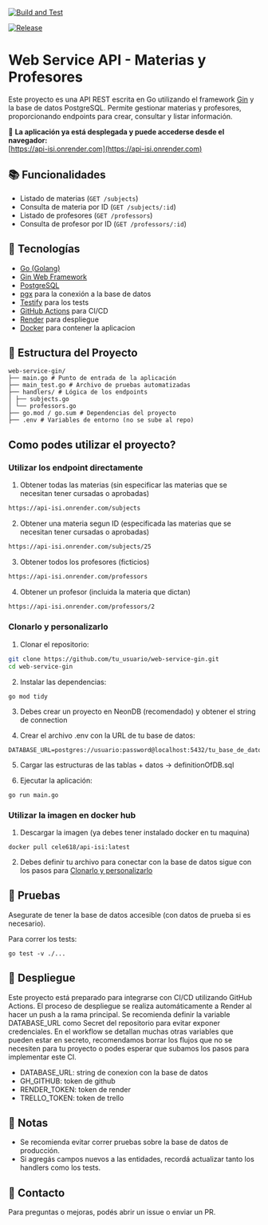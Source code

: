 [![Build and Test](https://github.com/universoparalelo/web-service-go/actions/workflows/go.yml/badge.svg)](https://github.com/universoparalelo/web-service-go/actions/workflows/go.yml)

[![Release](https://github.com/universoparalelo/web-service-go/actions/workflows/release.yml/badge.svg)](https://github.com/universoparalelo/web-service-go/actions/workflows/release.yml)

# Web Service API - Materias y Profesores

Este proyecto es una API REST escrita en Go utilizando el framework [Gin](https://gin-gonic.com/) y la base de datos PostgreSQL. Permite gestionar materias y profesores, proporcionando endpoints para crear, consultar y listar información.

🔗 **La aplicación ya está desplegada y puede accederse desde el navegador:**  
[https://api-isi.onrender.com](https://api-isi.onrender.com) 

## 📚 Funcionalidades

- Listado de materias (`GET /subjects`)
- Consulta de materia por ID (`GET /subjects/:id`)
- Listado de profesores (`GET /professors`)
- Consulta de profesor por ID (`GET /professors/:id`)

## 🧱 Tecnologías

- [Go (Golang)](https://golang.org/)
- [Gin Web Framework](https://github.com/gin-gonic/gin)
- [PostgreSQL](https://www.postgresql.org/)
- [pgx](https://github.com/jackc/pgx) para la conexión a la base de datos
- [Testify](https://github.com/stretchr/testify) para los tests
- [GitHub Actions](https://docs.github.com/actions) para CI/CD
- [Render](https://onrender.com) para despliegue
- [Docker](https://docker.com) para contener la aplicacion

## 📁 Estructura del Proyecto

```
web-service-gin/
├── main.go # Punto de entrada de la aplicación
├── main_test.go # Archivo de pruebas automatizadas
├── handlers/ # Lógica de los endpoints
│ ├── subjects.go
│ └── professors.go
├── go.mod / go.sum # Dependencias del proyecto
├── .env # Variables de entorno (no se sube al repo)
```


## Como podes utilizar el proyecto?

### Utilizar los endpoint directamente

1. Obtener todas las materias (sin especificar las materias que se necesitan tener cursadas o aprobadas)
```bash
https://api-isi.onrender.com/subjects
```
2. Obtener una materia segun ID (especificada las materias que se necesitan tener cursadas o aprobadas)
```bash
https://api-isi.onrender.com/subjects/25
```
3. Obtener todos los profesores (ficticios)
```bash
https://api-isi.onrender.com/professors
```
4. Obtener un profesor (incluida la materia que dictan)
```bash
https://api-isi.onrender.com/professors/2
```

### Clonarlo y personalizarlo

1. Clonar el repositorio:
```bash
git clone https://github.com/tu_usuario/web-service-gin.git
cd web-service-gin
```

2. Instalar las dependencias:
```
go mod tidy
```

3. Debes crear un proyecto en NeonDB (recomendado) y obtener el string de connection

4. Crear el archivo .env con la URL de tu base de datos:

```
DATABASE_URL=postgres://usuario:password@localhost:5432/tu_base_de_datos
```

5. Cargar las estructuras de las tablas + datos -> definitionOfDB.sql

6. Ejecutar la aplicación:

```
go run main.go
```

### Utilizar la imagen en docker hub

1. Descargar la imagen (ya debes tener instalado docker en tu maquina)
```
docker pull cele618/api-isi:latest
```

2. Debes definir tu archivo para conectar con la base de datos sigue con los pasos para [Clonarlo y personalizarlo](#clonarlo-y-personalizarlo)

## 🧪 Pruebas

Asegurate de tener la base de datos accesible (con datos de prueba si es necesario).

Para correr los tests:

```
go test -v ./...
```

## 🚀 Despliegue

Este proyecto está preparado para integrarse con CI/CD utilizando GitHub Actions.
El proceso de despliegue se realiza automáticamente a Render al hacer un push a la rama principal.
Se recomienda definir la variable DATABASE_URL como Secret del repositorio para evitar exponer credenciales. 
En el workflow se detallan muchas otras variables que pueden estar en secreto, recomendamos borrar los flujos que no se necesiten para tu proyecto o podes esperar que subamos los pasos para implementar este CI.
- DATABASE_URL: string de conexion con la base de datos
- GH_GITHUB: token de github
- RENDER_TOKEN: token de render
- TRELLO_TOKEN: token de trello

## 📌 Notas

- Se recomienda evitar correr pruebas sobre la base de datos de producción.
- Si agregás campos nuevos a las entidades, recordá actualizar tanto los handlers como los tests.

## 📧 Contacto

Para preguntas o mejoras, podés abrir un issue o enviar un PR.